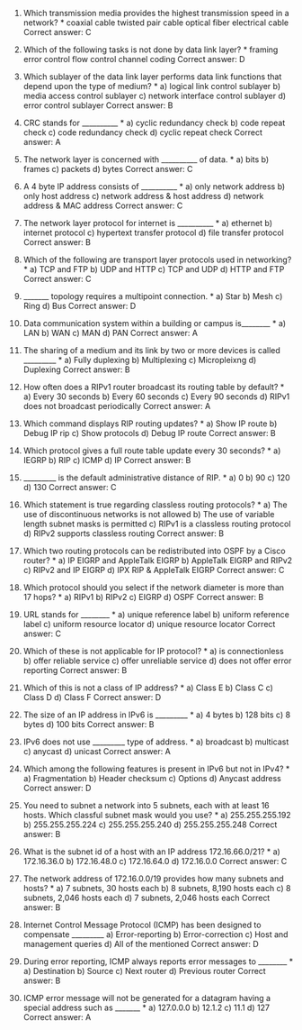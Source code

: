 1. Which transmission media provides the highest transmission speed in a network? *
coaxial cable
twisted pair cable
optical fiber
electrical cable
Correct answer: C

2. Which of the following tasks is not done by data link layer? *
framing
error control
flow control
channel coding
Correct answer: D

3. Which sublayer of the data link layer performs data link functions that depend upon the type of medium? *
a) logical link control sublayer
b) media access control sublayer
c) network interface control sublayer
d) error control sublayer
Correct answer: B

4. CRC stands for __________ *
a) cyclic redundancy check
b) code repeat check
c) code redundancy check
d) cyclic repeat check
Correct answer: A

5. The network layer is concerned with __________ of data. *
a) bits
b) frames
c) packets
d) bytes
Correct answer: C

6. A 4 byte IP address consists of __________ *
a) only network address
b) only host address
c) network address & host address
d) network address & MAC address
Correct answer: C

7. The network layer protocol for internet is __________ *
a) ethernet
b) internet protocol
c) hypertext transfer protocol
d) file transfer protocol
Correct answer: B

8. Which of the following are transport layer protocols used in networking? *
a) TCP and FTP
b) UDP and HTTP
c) TCP and UDP
d) HTTP and FTP
Correct answer: C

9. _______ topology requires a multipoint connection. *
a) Star
b) Mesh
c) Ring
d) Bus
Correct answer: D

10. Data communication system within a building or campus is________ *
a) LAN
b) WAN
c) MAN
d) PAN
Correct answer: A

11. The sharing of a medium and its link by two or more devices is called _________ *
a) Fully duplexing
b) Multiplexing
c) Micropleixng
d) Duplexing
Correct answer: B

12. How often does a RIPv1 router broadcast its routing table by default? *
a) Every 30 seconds
b) Every 60 seconds
c) Every 90 seconds
d) RIPv1 does not broadcast periodically
Correct answer: A

13. Which command displays RIP routing updates? *
a) Show IP route
b) Debug IP rip
c) Show protocols
d) Debug IP route
Correct answer: B

14. Which protocol gives a full route table update every 30 seconds? *
a) IEGRP
b) RIP
c) ICMP
d) IP
Correct answer: B

15. _________ is the default administrative distance of RIP. *
a) 0
b) 90
c) 120
d) 130
Correct answer: C

16. Which statement is true regarding classless routing protocols? *
a) The use of discontinuous networks is not allowed
b) The use of variable length subnet masks is permitted
c) RIPv1 is a classless routing protocol
d) RIPv2 supports classless routing
Correct answer: B

17. Which two routing protocols can be redistributed into OSPF by a Cisco router? *
a) IP EIGRP and AppleTalk EIGRP
b) AppleTalk EIGRP and RIPv2
c) RIPv2 and IP EIGRP
d) IPX RIP & AppleTalk EIGRP
Correct answer: C

18. Which protocol should you select if the network diameter is more than 17 hops? *
a) RIPv1
b) RIPv2
c) EIGRP
d) OSPF
Correct answer: B

19. URL stands for ________ *
a) unique reference label
b) uniform reference label
c) uniform resource locator
d) unique resource locator
Correct answer: C

20. Which of these is not applicable for IP protocol? *
a) is connectionless
b) offer reliable service
c) offer unreliable service
d) does not offer error reporting
Correct answer: B

21. Which of this is not a class of IP address? *
a) Class E
b) Class C
c) Class D
d) Class F
Correct answer: D

22. The size of an IP address in IPv6 is _________ *
a) 4 bytes
b) 128 bits
c) 8 bytes
d) 100 bits
Correct answer: B

23. IPv6 does not use _________ type of address. *
a) broadcast
b) multicast
c) anycast
d) unicast
Correct answer: A

24. Which among the following features is present in IPv6 but not in IPv4? *
a) Fragmentation
b) Header checksum
c) Options
d) Anycast address
Correct answer: D

25. You need to subnet a network into 5 subnets, each with at least 16 hosts. Which classful subnet mask would you use? *
a) 255.255.255.192
b) 255.255.255.224
c) 255.255.255.240
d) 255.255.255.248
Correct answer: B

26. What is the subnet id of a host with an IP address 172.16.66.0/21? *
a) 172.16.36.0
b) 172.16.48.0
c) 172.16.64.0
d) 172.16.0.0
Correct answer: C

27. The network address of 172.16.0.0/19 provides how many subnets and hosts? *
a) 7 subnets, 30 hosts each
b) 8 subnets, 8,190 hosts each
c) 8 subnets, 2,046 hosts each
d) 7 subnets, 2,046 hosts each
Correct answer: B

28. Internet Control Message Protocol (ICMP) has been designed to compensate _________
a) Error-reporting
b) Error-correction
c) Host and management queries
d) All of the mentioned
Correct answer: D

29. During error reporting, ICMP always reports error messages to ________ *
a) Destination
b) Source
c) Next router
d) Previous router
Correct answer: B

30. ICMP error message will not be generated for a datagram having a special address such as _______ *
a) 127.0.0.0
b) 12.1.2
c) 11.1
d) 127
Correct answer: A

